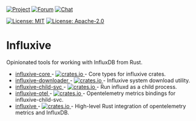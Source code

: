 [![Project](https://img.shields.io/badge/project-holochain-blue)](http://holochain.org/)
[![Forum](https://img.shields.io/badge/chat-forum%2eholochain%2enet-blue)](https://forum.holochain.org)
[![Chat](https://img.shields.io/badge/chat-chat%2eholochain%2enet-blue)](https://chat.holochain.org)

[![License: MIT](https://img.shields.io/badge/License-MIT-blue)](https://opensource.org/licenses/MIT)
[![License: Apache-2.0](https://img.shields.io/badge/License-Apache%202.0-blue)](https://www.apache.org/licenses/LICENSE-2.0)

# Influxive

Opinionated tools for working with InfluxDB from Rust.

- [ influxive-core ](https://github.com/holochain/influxive/tree/main/crates/influxive-core) - [ ![crates.io](https://img.shields.io/crates/v/influxive-core) ](https://crates.io/crates/influxive-core) - Core types for influxive crates.
- [ influxive-downloader ](https://github.com/holochain/influxive/tree/main/crates/influxive-downloader) - [ ![crates.io](https://img.shields.io/crates/v/influxive-downloader) ](https://crates.io/crates/influxive-downloader) - Influxive system download utility.
- [ influxive-child-svc ](https://github.com/holochain/influxive/tree/main/crates/influxive-child-svc) - [ ![crates.io](https://img.shields.io/crates/v/influxive-child-svc) ](https://crates.io/crates/influxive-child-svc) - Run influxd as a child process.
- [ influxive-otel ](https://github.com/holochain/influxive/tree/main/crates/influxive-otel) - [ ![crates.io](https://img.shields.io/crates/v/influxive-otel) ](https://crates.io/crates/influxive-otel) - Opentelemetry metrics bindings for influxive-child-svc.
- [ influxive ](https://github.com/holochain/influxive/tree/main/crates/influxive) - [ ![crates.io](https://img.shields.io/crates/v/influxive) ](https://crates.io/crates/influxive) - High-level Rust integration of opentelemetry metrics and InfluxDB.
